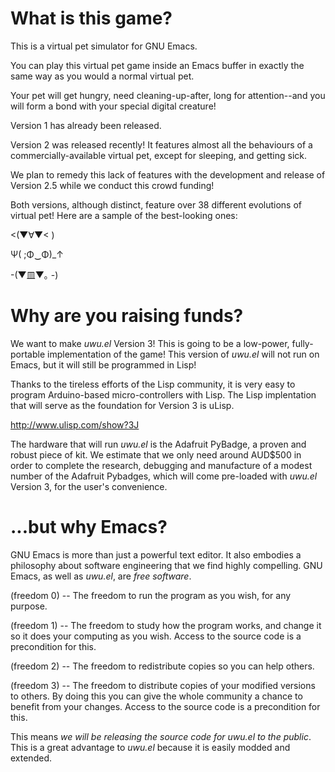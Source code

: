 # What is this game?

This is a virtual pet simulator for GNU Emacs.

You can play this virtual pet game inside an Emacs buffer in exactly
the same way as you would a normal virtual pet.

Your pet will get hungry, need cleaning-up-after, long for
attention--and you will form a bond with your special digital
creature! 

Version 1 has already been released.

Version 2 was released recently! It features almost all the behaviours
of a commercially-available virtual pet, except for sleeping, and
getting sick.

We plan to remedy this lack of features with the development and
release of Version 2.5 while we conduct this crowd funding!

Both versions, although distinct, feature over 38 different evolutions
of virtual pet! Here are a sample of the best-looking ones:

<(▼∀▼< )

Ψ( ;Φ‿Φ)_↑

-(▼皿▼｡ -)

# Why are you raising funds?

We want to make *uwu.el* Version 3! This is going to be a low-power,
fully-portable implementation of the game! This version of *uwu.el*
will not run on Emacs, but it will still be programmed in Lisp!

Thanks to the tireless efforts of the Lisp community, it is very easy
to program Arduino-based micro-controllers with Lisp. The Lisp
implentation that will serve as the foundation for Version 3 is
uLisp.

http://www.ulisp.com/show?3J

The hardware that will run *uwu.el* is the Adafruit PyBadge, a proven
and robust piece of kit. We estimate that we only need around AUD$500
in order to complete the research, debugging and manufacture of a
modest number of the Adafruit Pybadges, which will come pre-loaded
with *uwu.el* Version 3, for the user's convenience.

# ...but why Emacs?

GNU Emacs is more than just a powerful text editor. It also embodies a
philosophy about software engineering that we find highly
compelling. GNU Emacs, as well as *uwu.el*, are *free software*.

(freedom 0) -- The freedom to run the program as you wish, for any
               purpose.

(freedom 1) -- The freedom to study how the program works, and change
               it so it does your computing as you wish. Access to the
               source code is a precondition for this.

(freedom 2) -- The freedom to redistribute copies so you can help
               others.

(freedom 3) -- The freedom to distribute copies of your modified
               versions to others. By doing this you can give the
               whole community a chance to benefit from your
               changes. Access to the source code is a precondition
               for this.

This means *we will be releasing the source code for uwu.el to the
public*. This is a great advantage to *uwu.el* because it is easily
modded and extended.
